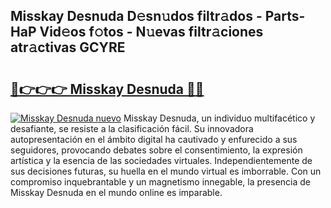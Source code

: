 ## Misskay Desnuda D𝚎sn𝚞dos filtr𝚊dos - Parts-HaP Vid𝚎os f𝚘tos - N𝚞evas filtr𝚊ciones atr𝚊ctivas GCYRE

# <h2><a href="http://mbc5gm.tromn.icu/?c=Misskay+Desnuda">🔗👉👉👉 Misskay Desnuda 🔗🔗</a></h2>

[![Misskay Desnuda nuevo](https://i.imgur.com/pEAQMta.gif)](http://mbc5gm.tromn.icu/?c=Misskay+Desnuda)
Misskay Desnuda, un individuo multifacético y desafiante, se resiste a la clasificación fácil. Su innovadora autopresentación en el ámbito digital ha cautivado y enfurecido a sus seguidores, provocando debates sobre el consentimiento, la expresión artística y la esencia de las sociedades virtuales. Independientemente de sus decisiones futuras, su huella en el mundo virtual es imborrable. Con un compromiso inquebrantable y un magnetismo innegable, la presencia de Misskay Desnuda en el mundo online es imparable.
